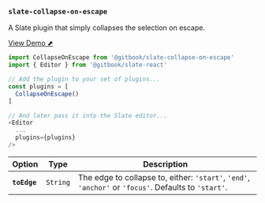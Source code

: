 ### `slate-collapse-on-escape`

A Slate plugin that simply collapses the selection on escape.

[View Demo ⬈](https://ianstormtaylor.github.io/slate-plugins/#/slate-collapse-on-escape)

```js
import CollapseOnEscape from '@gitbook/slate-collapse-on-escape'
import { Editor } from '@gitbook/slate-react'

// Add the plugin to your set of plugins...
const plugins = [
  CollapseOnEscape()
]

// And later pass it into the Slate editor...
<Editor
  ...
  plugins={plugins}
/>
```

| Option       | Type     | Description                                                                                          |
| ------------ | -------- | ---------------------------------------------------------------------------------------------------- |
| **`toEdge`** | `String` | The edge to collapse to, either: `'start'`, `'end'`, `'anchor'` or `'focus'`. Defaults to `'start'`. |
